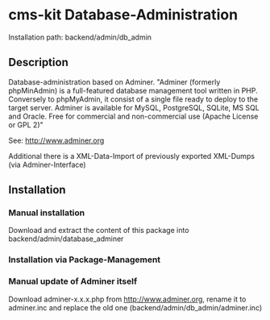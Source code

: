 # cms-kit Database-Administration

Installation path: backend/admin/db_admin

## Description

Database-administration based on Adminer.
"Adminer (formerly phpMinAdmin) is a full-featured database management tool written in PHP. 
Conversely to phpMyAdmin, it consist of a single file ready to deploy to the target server. 
Adminer is available for MySQL, PostgreSQL, SQLite, MS SQL and Oracle.
Free for commercial and non-commercial use (Apache License or GPL 2)"

See: <http://www.adminer.org>

Additional there is a XML-Data-Import of previously exported XML-Dumps (via Adminer-Interface)

## Installation

### Manual installation

Download and extract the content of this package into backend/admin/database_adminer

### Installation via Package-Management


### Manual update of Adminer itself

Download adminer-x.x.x.php from <http://www.adminer.org>, rename it to adminer.inc and replace the old one (backend/admin/db_admin/adminer.inc)
